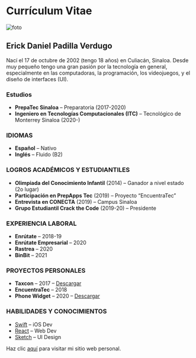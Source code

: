 # Currículum Vitae
![foto](https://erickdepavo.github.io/assets/erick.jpg)
## Erick Daniel Padilla Verdugo

Nací el 17 de octubre de 2002 (tengo 18 años) en Culiacán, Sinaloa. Desde muy pequeño tengo una gran pasión por la tecnología en general, especialmente en las computadoras, la programación, los videojuegos, y el diseño de interfaces (UI).

### Estudios
* **PrepaTec Sinaloa**
– Preparatoria (2017-2020) 
* **Ingeniero en Tecnologías Computacionales (ITC)**
– Tecnológico de Monterrey Sinaloa (2020-)

### IDIOMAS 
* **Español** – Nativo 
* **Inglés** – Fluido (B2) 

### LOGROS ACADÉMICOS Y ESTUDIANTILES 
* **Olimpiada del Conocimiento Infantil**
(2014) – Ganador a nivel estado (2o lugar) 
* **Participación en PrepApps Tec**
(2019) – Proyecto “EncuentraTec” 
* **Entrevista en CONECTA**
(2019) – Campus Sinaloa 
* **Grupo Estudiantil Crack the Code**
(2019-20) – Presidente

### EXPERIENCIA LABORAL
* **Enrútate** – 2018-19
* **Enrútate Empresarial** – 2020
* **Rastrea** – 2020
* **BinBit** – 2021

### PROYECTOS PERSONALES
* **Taxcon** – 2017 – [Descargar](https://apps.apple.com/us/app/taxcon/id1317537747)
* **EncuentraTec** – 2018
* **Phone Widget** – 2020 – [Descargar](https://apps.apple.com/us/app/phone-widget/id1537333783)

### HABILIDADES Y CONOCIMIENTOS
* [Swift](https://swift.org) – iOS Dev
* [React](https://reactjs.org) – Web Dev
* [Sketch](https://sketch.com) – UI Design

Haz clic [aquí](https://erickdepavo.github.io) para visitar mi sitio web personal.
